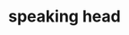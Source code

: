 ---
layout: people&body
title: speaking head
emoji: speaking_head
permalink: 🗣.html
image: assets/img/3moji/speaking_head.png
---